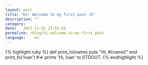 ```yaml
---
layout: post
title: "Hi! Welcome to my first post :D"
description: ""
category:
date:   2013-11-25 23:55:56
permalink: /blog/hi-welcome-to-my-first-post
language:    en
---
```


<!-- more -->

{% highlight ruby %}
def print_hi(name)
  puts "Hi, #{name}"
end
print_hi('Ivan')
#=> prints 'Hi, Ivan' to STDOUT.
{% endhighlight %}